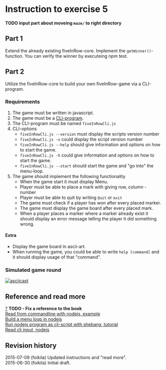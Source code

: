 Instruction to exercise 5
==============================

**TODO input part about moveing `maze/` to right directory** 

Part 1
------
Extend the already existing fiveInRow-core. 
Implement the `getWinner()`-function. 
You can verify the winner by executeing npm test.

Part 2
------
Utilize the fiveInRow-core to build your own fiveInRow-game via a CLI-program.

### Requirements
1. The game must be written in javascript.
2. The game must be a [CLI-program](https://en.wikipedia.org/wiki/Command-line_interface).
3. The CLI-program must be named `fiveInRowCli.js`
4. CLI-options
    - `fiveInRowCli.js --version` must display the scripts version number
    - `fiveInRowCli.js -v` could display the script version number
    - `fiveInRowCli.js --help` should give information and options on how to start the game.
    - `fiveInRowCli.js -h` could give information and options on how to start the game.
    - `fiveInRowCli.js --start` should start the game and "go into" the menu-loop.
5. The game should implement the following functionality
    - When the game start it must display Menu.
    - Player must be able to place a mark with giving row, column - number
    - Player must be able to quit by writing `Quit` or `exit`
    - The game must check if a player has won after every placed marker.
    - The game must display the game board after every placed mark.
    - When a player places a marker where a marker already exist it should display an error message telling the player it did something wrong.
    
#### Extra
- Display the game board in ascii-art.
- When running the game, you could be able to write `help [command]` and it should display usage of that "command".


### Simulated game round
[![asciicast](https://asciinema.org/a/23190.png)](https://asciinema.org/a/23190)

Reference and read more
------------------------------

[?](#) **TODO - Fix a reference to the book**     
[Read from commandline with nodejs, example](https://github.com/mosbth/linux/tree/master/example/nodejs/readFromCommandLine)     
[Build a menu loop in nodejs]()    
[Run nodejs program as cli-script with shebang, tutorial](https://github.com/linux/tree/master/tutorial/nodejs/createExecuteable.md)     
[Read cli input, nodejs](https://github.com/mosbth/linux/tree/master/tutorial/nodejs/read-cli-input-nodejs.md)    

Revision history
------------------------------
2015-07-09 (foikila) Updated instructions and "read more".    
2015-06-30 (foikila) Initial draft.
